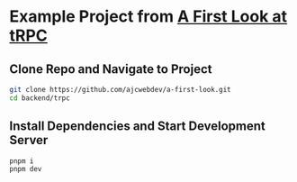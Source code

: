 # Example Project from [A First Look at tRPC](https://ajcwebdev.com/2023/03/08/a-first-look-at-trpc/)

## Clone Repo and Navigate to Project

```bash
git clone https://github.com/ajcwebdev/a-first-look.git
cd backend/trpc
```

## Install Dependencies and Start Development Server

```bash
pnpm i
pnpm dev
```